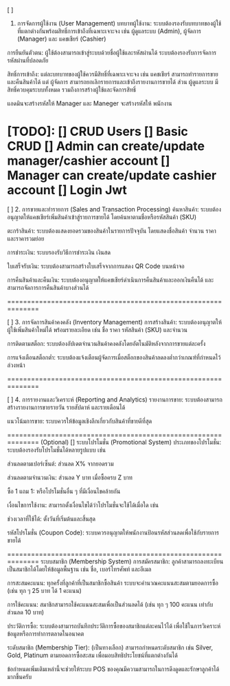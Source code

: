 
[ ]
1. การจัดการผู้ใช้งาน (User Management)
บทบาทผู้ใช้งาน: ระบบต้องรองรับบทบาทของผู้ใช้ที่แตกต่างกันพร้อมสิทธิ์การเข้าถึงที่เฉพาะเจาะจง เช่น ผู้ดูแลระบบ (Admin), ผู้จัดการ (Manager) และ แคชเชียร์ (Cashier)



การยืนยันตัวตน: ผู้ใช้ต้องสามารถเข้าสู่ระบบด้วยชื่อผู้ใช้และรหัสผ่านได้ ระบบต้องรองรับการจัดการรหัสผ่านที่ปลอดภัย

สิทธิ์การเข้าถึง: แต่ละบทบาทของผู้ใช้ควรมีสิทธิ์ที่เฉพาะเจาะจง เช่น แคชเชียร์ สามารถทำรายการขายและคืนสินค้าได้ แต่ ผู้จัดการ สามารถยกเลิกรายการและเข้าถึงรายงานการขายได้ ส่วน ผู้ดูแลระบบ มีสิทธิ์ควบคุมระบบทั้งหมด รวมถึงการสร้างผู้ใช้และจัดการสิทธิ์

แอดมินจะสร้างรหัสให้ Manager และ Maneger จะสร้างรหัสให้ พนักงาน

[TODO]:
[] CRUD Users
    [] Basic CRUD
    [] Admin can create/update manager/cashier account
    [] Manager can create/update cashier account
[] Login Jwt
==============================================================

[ ]
2. การขายและทำรายการ (Sales and Transaction Processing)
ค้นหาสินค้า: ระบบต้องอนุญาตให้แคชเชียร์เพิ่มสินค้าเข้าสู่รายการขายได้ โดยค้นหาตามชื่อหรือรหัสสินค้า (SKU)

ตะกร้าสินค้า: ระบบต้องแสดงยอดรวมของสินค้าในรายการปัจจุบัน โดยแสดงชื่อสินค้า จำนวน ราคา และราคารวมย่อย

การชำระเงิน: ระบบรองรับวิธีการชำระเงิน เงินสด

ใบเสร็จรับเงิน: ระบบต้องสามารถสร้างใบเสร็จจากการแสดง QR Code บนหน้าจอ

การคืนสินค้าและคืนเงิน: ระบบต้องอนุญาตให้แคชเชียร์ดำเนินการคืนสินค้าและออกเงินคืนได้ และสามารถจัดการการคืนสินค้าบางส่วนได้

==============================================================

[ ]
3. การจัดการสินค้าคงคลัง (Inventory Management)
การสร้างสินค้า: ระบบต้องอนุญาตให้ผู้ใช้เพิ่มสินค้าใหม่ได้ พร้อมรายละเอียด เช่น ชื่อ ราคา รหัสสินค้า (SKU) และจำนวน

การติดตามสต็อก: ระบบต้องอัปเดตจำนวนสินค้าคงคลังโดยอัตโนมัติหลังจากการขายแต่ละครั้ง

การแจ้งเตือนสต็อกต่ำ: ระบบต้องแจ้งเตือนผู้จัดการเมื่อสต็อกของสินค้าลดลงต่ำกว่าเกณฑ์ที่กำหนดไว้ล่วงหน้า

==============================================================

[ ]
4. การรายงานและวิเคราะห์ (Reporting and Analytics)
รายงานการขาย: ระบบต้องสามารถสร้างรายงานการขายรายวัน รายสัปดาห์ และรายเดือนได้

แนวโน้มการขาย: ระบบควรให้ข้อมูลเชิงลึกเกี่ยวกับสินค้าที่ขายดีที่สุด



==============================================================
(Optional)
[]
ระบบโปรโมชั่น (Promotional System)
ประเภทของโปรโมชั่น: ระบบต้องรองรับโปรโมชั่นได้หลายรูปแบบ เช่น

ส่วนลดตามเปอร์เซ็นต์: ส่วนลด X% จากยอดรวม

ส่วนลดตามจำนวนเงิน: ส่วนลด Y บาท เมื่อซื้อครบ Z บาท

ซื้อ 1 แถม 1: หรือโปรโมชั่นอื่น ๆ ที่มีเงื่อนไขคล้ายกัน

เงื่อนไขการใช้งาน: สามารถตั้งเงื่อนไขได้ว่าโปรโมชั่นจะใช้ได้เมื่อใด เช่น

ช่วงเวลาที่ใช้ได้: ตั้งวันที่เริ่มต้นและสิ้นสุด


รหัสโปรโมชั่น (Coupon Code): ระบบควรอนุญาตให้พนักงานป้อนรหัสส่วนลดเพื่อใช้กับรายการขายได้

==============================================================
ระบบสมาชิก (Membership System)
การสมัครสมาชิก: ลูกค้าสามารถลงทะเบียนเป็นสมาชิกได้โดยให้ข้อมูลพื้นฐาน เช่น ชื่อ, เบอร์โทรศัพท์ และอีเมล

การสะสมคะแนน: ทุกครั้งที่ลูกค้าที่เป็นสมาชิกซื้อสินค้า ระบบจะคำนวณคะแนนสะสมตามยอดการซื้อ (เช่น ทุก ๆ 25 บาท ได้ 1 คะแนน)

การใช้คะแนน: สมาชิกสามารถใช้คะแนนสะสมเพื่อเป็นส่วนลดได้ (เช่น ทุก ๆ 100 คะแนน เท่ากับส่วนลด 10 บาท)

ประวัติการซื้อ: ระบบต้องสามารถบันทึกประวัติการซื้อของสมาชิกแต่ละคนไว้ได้ เพื่อใช้ในการวิเคราะห์ข้อมูลหรือการทำการตลาดในอนาคต

ระดับสมาชิก (Membership Tier): (เป็นทางเลือก) สามารถกำหนดระดับสมาชิก เช่น Silver, Gold, Platinum ตามยอดการซื้อสะสม เพื่อมอบสิทธิประโยชน์ที่แตกต่างกันได้

ข้อกำหนดเพิ่มเติมเหล่านี้จะช่วยให้ระบบ POS ของคุณมีความสามารถในการดึงดูดและรักษาลูกค้าได้มากขึ้นครับ